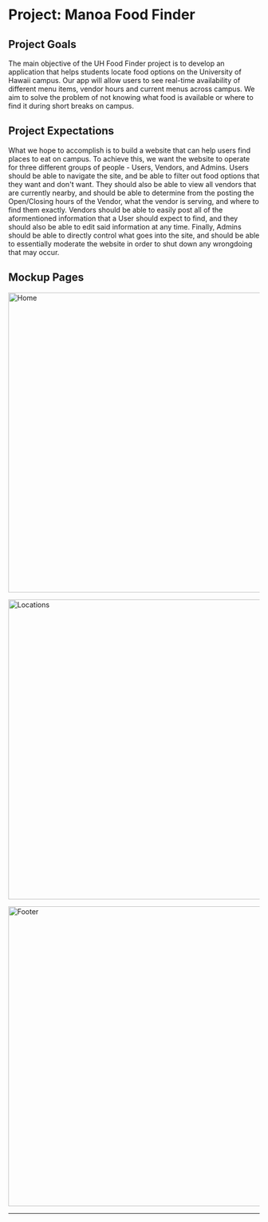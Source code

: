 # Project: Manoa Food Finder

## Project Goals
The main objective of the UH Food Finder project is to develop an application that helps students locate food options on the University of Hawaii campus. Our app will allow users to see real-time availability of different menu items, vendor hours and current menus across campus. We aim to solve the problem of not knowing what food is available or where to find it during short breaks on campus. 


## Project Expectations
What we hope to accomplish is to build a website that can help users find places to eat on campus. To achieve this, we want the website to operate for three different groups of people - Users, Vendors, and Admins. Users should be able to navigate the site, and be able to filter out food options that they want and don't want. They should also be able to view all vendors that are currently nearby, and should be able to determine from the posting the Open/Closing hours of the Vendor, what the vendor is serving, and where to find them exactly. Vendors should be able to easily post all of the aformentioned information that a User should expect to find, and they should also be able to edit said information at any time. Finally, Admins should be able to directly control what goes into the site, and should be able to essentially moderate the website in order to shut down any wrongdoing that may occur.


## Mockup Pages
<img 
  src="../images/Home.png" 
  class="img-fluid rounded mx-auto d-block" 
  style="width: 600px;" 
  alt="Home">

<img 
  src="../images/Locations.png" 
  class="img-fluid rounded mx-auto d-block" 
  style="width: 600px;" 
  alt="Locations">
  
<img 
  src="../images/footer.png" 
  class="img-fluid rounded mx-auto d-block" 
  style="width: 600px;" 
  alt="Footer">

---
